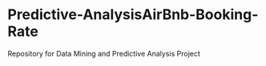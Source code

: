 # Predictive-AnalysisAirBnb-Booking-Rate
Repository for Data Mining and Predictive Analysis Project
